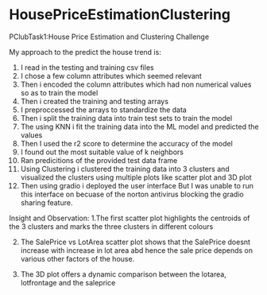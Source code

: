 # HousePriceEstimationClustering
PClubTask1:House Price Estimation and Clustering Challenge

My approach to the predict the house trend is:
1. I read in the testing and training csv files
2. I chose a few column attributes which seemed relevant
3. Then i encoded the column attributes which had non numerical values so as to train the model
4. Then i created the training and testing arrays
5. I preproccessed the arrays to standardize the data
6. Then i split the training data into train test sets to train the model
7. The using KNN i fit the training data into the ML model and predicted the values
8. Then I used the r2 score to determine the accuracy of the model
9. I found out the most suitable value of k neighbors
10. Ran predicitions of the provided test data frame
11. Using Clustering i clustered the training data into 3 clusters and visualized the clusters using multiple plots like scatter plot and 3D plot
12. Then using gradio i deployed the user interface
But I was unable to run this interface on becuase of the norton antivirus blocking the gradio sharing feature.

Insight and Observation:
1.The first scatter plot highlights the centroids of the 3 clusters and marks the three clusters in different colours

2. The SalePrice vs LotArea scatter plot shows that the SalePrice doesnt increase with increase in lot area abd hence the sale price depends on various other factors of the house.

3. The 3D plot offers a dynamic comparison between the lotarea, lotfrontage and the saleprice

